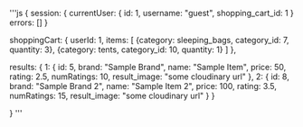 '''js
{
  session: {
    currentUser: {
      id: 1,
      username: "guest",
      shopping_cart_id: 1
      }
    errors: []
  }

  shoppingCart: {
    userId: 1,
    items: [
      {category: sleeping_bags, category_id: 7, quantity: 3},
      {category: tents, category_id: 10, quantity: 1}
    ]
  },

  results: {
    1: {
      id: 5,
      brand: "Sample Brand",
      name: "Sample Item",
      price: 50,
      rating: 2.5,
      numRatings: 10,
      result_image: "some cloudinary url"
    },
    2: {
      id: 8,
      brand: "Sample Brand 2",
      name: "Sample Item 2",
      price: 100,
      rating: 3.5,
      numRatings: 15,
      result_image: "some cloudinary url"
    }
  }

}
'''
